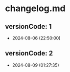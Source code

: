 # changelog.md

## versionCode: 1
  - 2024-08-06 (22:50:00)


## versionCode: 2
  - 2024-08-09 (01:27:35)

